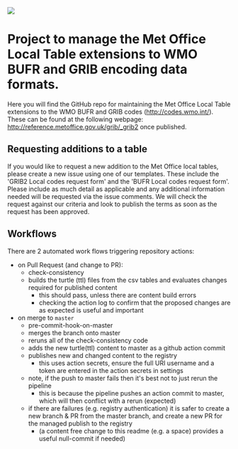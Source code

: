 
![](https://github.com/MetOffice/localTables-GRIB-BUFR/workflows/pre-commit/badge.svg)

# Project to manage the Met Office Local Table extensions to WMO BUFR and GRIB encoding data formats.

Here you will find the GitHub repo for maintaining the Met Office Local Table extensions to the WMO BUFR and GRIB codes (http://codes.wmo.int/). These can be found at the following webpage: http://reference.metoffice.gov.uk/grib/_grib2 once published.



## Requesting additions to a table

If you would like to request a new addition to the Met Office local tables, please create a new issue using one of our templates. These include the 'GRIB2 Local codes request form' and the 'BUFR Local codes request form'. Please include as much detail as applicable and any additional information needed will be requested via the issue comments. We will check the request against our criteria and look to publish the terms as soon as the request has been approved. 



## Workflows

There are 2 automated work flows triggering repository actions:

* on Pull Request (and change to PR):
    * check-consistency
    * builds the turtle (ttl) files from the csv tables and evaluates changes required for published content
        * this should pass, unless there are content build errors
        * checking the action log to confirm that the proposed changes are as expected is useful and important
* on merge to `master`
    * pre-commit-hook-on-master
    * merges the branch onto master
    * reruns all of the check-consistency code
    * adds the new turtle(ttl) content to master as a github action commit
    * publishes new and changed content to the registry
        * this uses action secrets, ensure the full URI username and a token are entered in the action secrets in settings  
    * note, if the push to master fails then it's best not to just rerun the pipeline
        * this is because the pipeline pushes an action commit to master, which will then conflict with a rerun (expected)
    * if there are failures (e.g. registry authentication) it is safer to create a new branch & PR from the master branch, and create a new PR for the managed publish to the registry
        * (a content free change to this readme (e.g. a space) provides a useful null-commit if needed)
